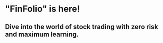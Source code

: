 # "FinFolio" is here!  

## Dive into the world of stock trading with zero risk and maximum learning.


